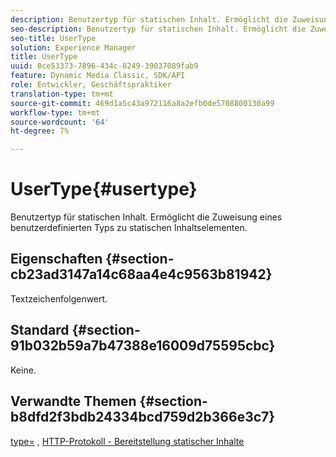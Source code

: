 ```yaml
---
description: Benutzertyp für statischen Inhalt. Ermöglicht die Zuweisung eines benutzerdefinierten Typs zu statischen Inhaltselementen.
seo-description: Benutzertyp für statischen Inhalt. Ermöglicht die Zuweisung eines benutzerdefinierten Typs zu statischen Inhaltselementen.
seo-title: UserType
solution: Experience Manager
title: UserType
uuid: 0ce53373-7896-434c-8249-39037089fab9
feature: Dynamic Media Classic, SDK/API
role: Entwickler, Geschäftspraktiker
translation-type: tm+mt
source-git-commit: 469d1a5c43a972116a8a2efb0de5708800130a99
workflow-type: tm+mt
source-wordcount: '64'
ht-degree: 7%

---
```



# UserType{#usertype}

Benutzertyp für statischen Inhalt. Ermöglicht die Zuweisung eines benutzerdefinierten Typs zu statischen Inhaltselementen.

## Eigenschaften {#section-cb23ad3147a14c68aa4e4c9563b81942}

Textzeichenfolgenwert.

## Standard {#section-91b032b59a7b47388e16009d75595cbc}

Keine.

## Verwandte Themen {#section-b8dfd2f3bdb24334bcd759d2b366e3c7}

[type=](/help/aem-is-ir-api/is-api/http-ref/image-serving-api-ref/c-http-protocol-reference/c-command-reference/r-type.md) ,  [HTTP-Protokoll - Bereitstellung statischer Inhalte](/help/aem-is-ir-api/is-api/http-ref/image-serving-api-ref/c-http-protocol-reference/c-syntax-and-features/r-serving-static-non-image-content.md)
